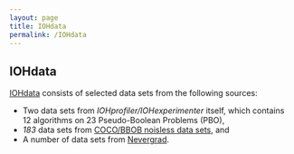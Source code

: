 ```yaml
---
layout: page
title: IOHdata
permalink: /IOHdata
--- 
```


## IOHdata

[IOHdata](https://github.com/IOHprofiler/IOHdata) consists of selected data sets from the following sources:

* Two data sets from *IOHprofiler/IOHexperimenter* itself, which contains 12 algorithms on 23 Pseudo-Boolean Problems (PBO),
* *183* data sets from [COCO/BBOB noisless data sets](https://coco.gforge.inria.fr/doku.php?id=algorithms-bbob), and
* A number of data sets from [Nevergrad](https://github.com/facebookresearch/nevergrad).
